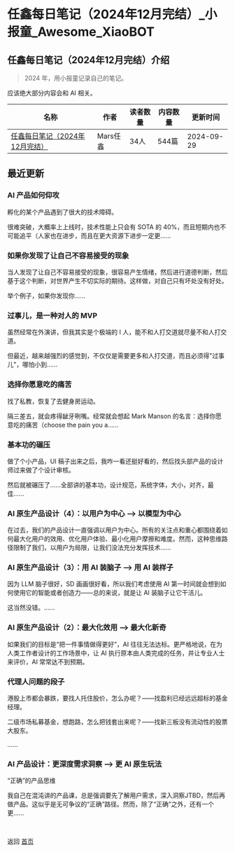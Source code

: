 # 任鑫每日笔记（2024年12月完结）_小报童_Awesome_XiaoBOT

## 任鑫每日笔记（2024年12月完结）介绍
> 2024 年，用小报童记录自己的笔记。    
    
应该绝大部分内容会和 AI 相关。  
  


|名称|作者|读者数量|内容数量|更新时间|
|---|---|---|---|---|
|[任鑫每日笔记（2024年12月完结）](https://xiaobot.net/p/ideas?refer=0b133df9-27dc-423b-8101-639049001c13)|Mars任鑫|34人|544篇|2024-09-29|

## 最近更新
### AI 产品如何仰攻

孵化的某个产品遇到了很大的技术障碍。

很难突破，大概率上上线时，技术性能上只会有 SOTA 的 40%，而且短期内也不可能追平（人家也在进步，而且在更大资源下进步一定更......

### 如果你发现了让自己不容易接受的现象

当人发现了让自己不容易接受的现象，很容易产生情绪，然后进行道德判断，然后基于这个判断，对世界产生不切实际的期待。这样做，对自己只有坏处没有好处。

举个例子，如果你发现你......

### 过事儿，是一种对人的 MVP

虽然经常在外演讲，但我其实是个极端的 I 人，能不和人打交道就尽量不和人打交道。

但最近，越来越强烈的感觉到，不仅仅是需要更多和人打交道，而且必须得"过事儿"，哪怕小到......

### 选择你愿意吃的痛苦

找了私教，恢复了去健身房运动。

隔三差五，就会疼得龇牙咧嘴。经常就会想起 Mark Manson 的名言：选择你愿意吃的痛苦（choose the pain you a......

### 基本功的碾压

做了个小产品，UI 稿子出来之后，我咋一看还挺好看的，然后找头部产品的设计师过来做了个设计审核。

然后就被碾压了……全部讲的基本功，设计规范，系统字体，大小，对齐，最佳......

### AI 原生产品设计（4）：以用户为中心 —> 以模型为中心

在过去，我们的产品设计一直强调以用户为中心。所有的关注点和重心都围绕着如何最大化用户的效用、优化用户体验、最小化用户摩擦和难度。然而，这种思维路径限制了我们，以用户为局限，让我们没法充分发挥技术......

### AI 原生产品设计（3）：用 AI 装脑子 —> 用 AI 装样子

因为 LLM 脑子很好，SD 画画很好看，所以我们考虑使用 AI 第一时间就会想到如何使用它的智能或者创造力——总的来说，就是让 AI 装脑子让它干活儿。

这当然没错。......

### AI 原生产品设计（2）：最大化效用 —> 最大化新奇

如果我们的目标是“把一件事情做得更好”，AI 往往无法达标。更严格地说，在为人类工作者设计的工作场景中，让 AI
执行原本由人类完成的任务，并让专业人士来评价，AI 常常达不到预期。

### 代理人问题的段子

港股上市都会暴跌，要找人托住股价，怎么办呢？——找盈利已经远远超标的基金经理。

二级市场私募基金，想跑路，怎么把钱套出来呢？——找新三板没有流动性的股票大股东。

......

### AI 产品设计：更深度需求洞察 —> 更 AI 原生玩法

“正确”的产品思维

我自己在混沌讲的产品课，总是强调要先了解用户需求，深入洞察JTBD，然后再做产品。这似乎是无可争议的“正确”路径。然而，除了“正确”之外，还有一个更......


<a href="https://github.com/Reno9527/awesome-xiaobot" style="color: white; text-decoration: none;">awesome-xiaobot</a>

返回 [首页](../README.md)
